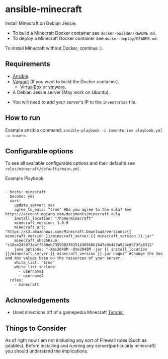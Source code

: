 # ansible-minecraft
Install Minecraft on Debian Jessie.

- To build a Minecraft Docker container see `docker-builder/README.md`.
- To deploy a Minecraft Docker container see `docker-deploy/README.md`.

To install Minecraft without Docker, continue :).

Requirements
------------
* [Ansible](http://docs.ansible.com/ansible/intro_installation.html).
* [Vagrant](https://www.vagrantup.com/) (If you want to build the Docker container).
  * [VirtualBox](https://www.virtualbox.org/wiki/Downloads) or [vmware](http://www.vmware.com/).
* A Debian Jessie server (May work on Ubuntu).

- You will need to add your server's IP to the `inventories` file.

How to run
----------
Example ansible command: `ansible-playbook -i inventories playbook.yml -u <user>`.

Configurable options
--------------------
To see all available configurable options and their defaults see `roles/minecraft/defaults/main.yml`.

Example Playbook:

```

- hosts: minecraft
  become: yes
  vars:
    update_server: yes
    agree_to_eula: "true" #Do you agree to the eula? See https://account.mojang.com/documents/minecraft_eula
    install_location: "/home/minecraft"
    minecraft_version: 1.8.9
    minecraft_url: "https://s3.amazonaws.com/Minecraft.Download/versions/{{ minecraft_version }}/minecraft_server.{{ minecraft_version }}.jar"
    minecraft_sha256sum: "c18e4245073aaff580eb7359902f0251436568b1647a9e443a924cdb73fa8312"
    java_options: "-Xms2048M -Xmx2048M -jar {{ install_location }}/minecraft_server.{{ minecraft_version }}.jar nogui" #Change the Xms and Xmx values base on the resources of your server.
    white_list: "true"
    white_list_include:
      - username1
      - username2
  roles:
    - minecraft

```

Acknowledgements
----------------
- Used directions off of a gamepedia Minecraft [Tutorial](http://minecraft.gamepedia.com/Tutorials/Setting_up_a_server)


Things to Consider
------------------
As of right now I am not including any sort of Firewall rules (Such as iptables). Before installing and running any server(particularly minecraft)
you should understand the implications.
